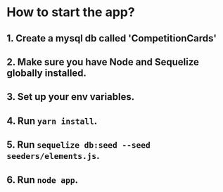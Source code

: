 # How to start the app?

## 1. Create a mysql db called 'CompetitionCards'
## 2. Make sure you have Node and Sequelize globally installed.
## 3. Set up your env variables.
## 4. Run `yarn install`.
## 5. Run `sequelize db:seed --seed seeders/elements.js`.
## 6. Run `node app`.